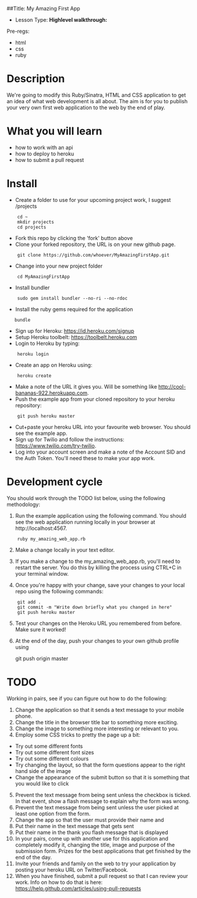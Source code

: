 ##Title: My Amazing First App
* Lesson Type: **Highlevel walkthrough:**

Pre-regs:

- html
- css
- ruby

# Description
 We're going to modify this Ruby/Sinatra, HTML and CSS application to get an idea
of what web development is all about. The aim is for you to publish your very
own first web application to the web by the end of play.

# What you will learn
- how to work with an api
- how to deploy to heroku
- how to submit a pull request

# Install

* Create a folder to use for your upcoming project work, I suggest /projects

```
    cd ~
    mkdir projects
    cd projects
```

* Fork this repo by clicking the 'fork' button above
* Clone your forked repository, the URL is on your new github page.

```
    git clone https://github.com/whoever/MyAmazingFirstApp.git
```

* Change into your new project folder

```
    cd MyAmazingFirstApp
```

* Install bundler

```
    sudo gem install bundler --no-ri --no-rdoc
```

* Install the ruby gems required for the application

```
   bundle
```

* Sign up for Heroku: https://id.heroku.com/signup
* Setup Heroku toolbelt: https://toolbelt.heroku.com
* Login to Heroku by typing:

```
    heroku login
```

* Create an app on Heroku using:

```
    heroku create
```

* Make a note of the URL it gives you. Will be something like
http://cool-bananas-922.herokuapp.com.
* Push the example app from your cloned repository to your heroku repository:

```
    git push heroku master
```
* Cut+paste your heroku URL into your favourite web browser. You should see
the example app.
* Sign up for Twilio and follow the instructions: https://www.twilio.com/try-twilio.
* Log into your account screen and make a note of the Account SID and the Auth
Token. You'll need these to make your app work.

# Development cycle

You should work through the TODO list below, using the following methodology:

1. Run the example application using the following command. You should see the web application running locally in your browser at
http://localhost:4567.

```
    ruby my_amazing_web_app.rb
```

2. Make a change locally in your text editor.

3. If you make a change to the my_amazing_web_app.rb, you'll need to restart the
server. You do this by killing the process using CTRL+C in your terminal window.

4. Once you're happy with your change, save your changes to your local repo
using the following commands:

```
    git add .
    git commit -m "Write down briefly what you changed in here"
    git push heroku master
```

5. Test your changes on the Heroku URL you remembered from before. Make sure it
worked!

6. At the end of the day, push your changes to your own github profile using

   git push origin master

# TODO

Working in pairs, see if you can figure out how to do the following:

1. Change the application so that it sends a text message to your mobile phone.
2. Change the title in the browser title bar to something more exciting.
3. Change the image to something more interesting or relevant to you.
4. Employ some CSS tricks to pretty the page up a bit:
  * Try out some different fonts
  * Try out some different font sizes
  * Try out some different colours
  * Try changing the layout, so that the form questions appear to the right hand
  side of the image
  * Change the appearance of the submit button so that it is something that you would like to click
5. Prevent the text message from being sent unless the checkbox
is ticked. In that event, show a flash message to explain why the form was wrong.
6. Prevent the text message from being sent unless the user picked
at least one option from the form.
7. Change the app so that the user must provide their name and
  1. Put their name in the text message that gets sent
  2. Put their name in the thank you flash message that is displayed
8. In your pairs, come up with another use for this application and completely
modify it, changing the title, image and purpose of the submission form. Prizes
for the best applications that get finished by the end of the day.
9. Invite your friends and family on the web to try your application by posting
your heroku URL on Twitter/Facebook.
10. When you have finished, submit a pull request so that I can review your work. Info on how to do that is here: https://help.github.com/articles/using-pull-requests
